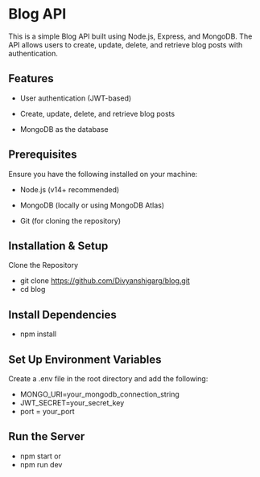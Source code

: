 # Blog API

This is a simple Blog API built using Node.js, Express, and MongoDB. The API allows users to create, update, delete, and retrieve blog posts with authentication.

## Features

* User authentication (JWT-based)

* Create, update, delete, and retrieve blog posts

* MongoDB as the database
  
## Prerequisites

Ensure you have the following installed on your machine:

* Node.js (v14+ recommended)

* MongoDB (locally or using MongoDB Atlas)

* Git (for cloning the repository)
  
## Installation & Setup

Clone the Repository

* git clone https://github.com/Divyanshigarg/blog.git
* cd blog

## Install Dependencies

* npm install

## Set Up Environment Variables
Create a .env file in the root directory and add the following:

* MONGO_URI=your_mongodb_connection_string
* JWT_SECRET=your_secret_key
* port = your_port

## Run the Server

* npm start  or
* npm run dev  
